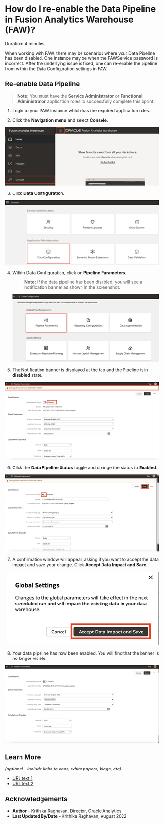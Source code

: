 # How do I re-enable the Data Pipeline in Fusion Analytics Warehouse (FAW)?

Duration: 4 minutes

When working with FAW, there may be scenarios where your Data Pipeline has been disabled. One instance may be when the FAWService password is incorrect. After the underlying issue is fixed, one can re-enable the pipeline from within the Data Configuration settings in FAW.

## Re-enable Data Pipeline
>**Note:** You must have the **Service Administrator** or **Functional Administrator** application roles to successfully complete this Sprint.

1. Login to your FAW instance which has the required application roles.

2. Click the **Navigation menu** and select **Console**.

  ![Console](images/console.png)

3. Click **Data Configuration**.

  ![Data configuration](images/data-config.png)

4. Within Data Configuration, click on **Pipeline Parameters**.

    >**Note:** If the data pipeline has been disabled, you will see a notification banner as shown in the screenshot.

    ![Pipeline parameters](images/pipeline-params.png)

5. The Notification banner is displayed at the top and the Pipeline is in **disabled** state.

  ![Disabled pipeline](images/disabled-pipeline.png)

6. Click the **Data Pipeline Status** toggle and change the status to **Enabled**.

  ![Data pipeline status toggle](images/enable-pipeline.png)

7. A confirmation window will appear, asking if you want to accept the data impact and save your change. Click **Accept Data Impact and Save**.

  ![Save changes](images/save-changes.png)

8. Your data pipeline has now been enabled. You will find that the banner is no longer visible.

  ![Enabled pipeline](images/no-banner.png)


## Learn More

*(optional - include links to docs, white papers, blogs, etc)*

* [URL text 1](http://docs.oracle.com)
* [URL text 2](http://docs.oracle.com)

## Acknowledgements
* **Author** - Krithika Raghavan, Director, Oracle Analytics
* **Last Updated By/Date** - Krithika Raghavan,  August 2022

